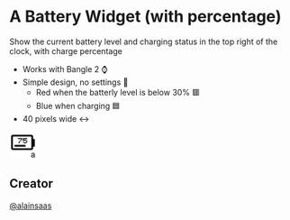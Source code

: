 # A Battery Widget (with percentage)

Show the current battery level and charging status in the top right of the clock, with charge percentage

* Works with Bangle 2 ⌚
* Simple design, no settings 🍏
  *  Red when the batterly level is below 30% 🟥
  *  Blue when charging 🟦
*  40 pixels wide ↔️

![](widget.png)

## Creator
[@alainsaas](https://github.com/alainsaas)
